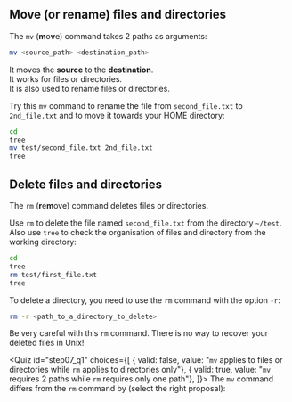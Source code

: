 <script>
import Quiz from "components/Quiz.svelte";
</script>

## Move (or rename) files and directories

The `mv` (**m**o**v**e) command takes 2 paths as arguments:

```bash
mv <source_path> <destination_path>
```

It moves the **source** to the **destination**.  
It works for files or directories.  
It is also used to rename files or directories.

Try this `mv` command to rename the file from `second_file.txt` to `2nd_file.txt` and to move it towards your HOME directory: 

```bash
cd
tree
mv test/second_file.txt 2nd_file.txt
tree
```

## Delete files and directories

The `rm` (**r**e**m**ove) command deletes files or directories.

Use `rm` to delete the file named `second_file.txt` from the directory `~/test`. Also use `tree` to check the organisation of files and directory from the working directory:

```bash
cd
tree
rm test/first_file.txt
tree
```

To delete a directory, you need to use the `rm` command with the option `-r`:

```bash
rm -r <path_to_a_directory_to_delete>
```

Be very careful with this `rm` command. There is no way to recover your deleted files in Unix!

<Quiz id="step07_q1" choices={[
    { valid: false, value: "`mv` applies to files or directories while `rm` applies to directories only"},
	{ valid: true, value: "`mv` requires 2 paths while `rm` requires only one path"},
]}>
	<span slot="prompt">
		The `mv` command differs from the `rm` command by (select the right proposal):
	</span>
</Quiz>
